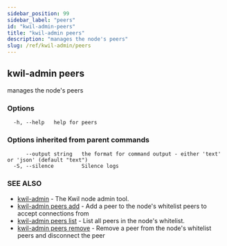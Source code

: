 ```yaml
---
sidebar_position: 99
sidebar_label: "peers"
id: "kwil-admin-peers"
title: "kwil-admin peers"
description: "manages the node's peers"
slug: /ref/kwil-admin/peers
---
```


## kwil-admin peers

manages the node's peers

### Options

```
  -h, --help   help for peers
```

### Options inherited from parent commands

```
      --output string   the format for command output - either 'text' or 'json' (default "text")
  -S, --silence         Silence logs
```

### SEE ALSO

* [kwil-admin](/docs/ref/kwil-admin)	 - The Kwil node admin tool.
* [kwil-admin peers add](/docs/ref/kwil-admin/peers/add)	 - Add a peer to the node's whitelist peers to accept connections from
* [kwil-admin peers list](/docs/ref/kwil-admin/peers/list)	 - List all peers in the node's whitelist.
* [kwil-admin peers remove](/docs/ref/kwil-admin/peers/remove)	 - Remove a peer from the node's whitelist peers and disconnect the peer

